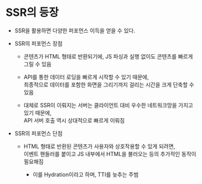 ---
---

# SSR의 등장

<v-clicks>

- SSR을 활용하면 다양한 퍼포먼스 이득을 얻을 수 있다.

- SSR의 퍼포먼스 장점

  - 콘텐츠가 HTML 형태로 반환되기에, JS 파싱과 실행 없이도 콘텐츠를 빠르게 그릴 수 있음

  - API를 통한 데이터 로딩을 빠르게 시작할 수 있기 때문에,<br>
    최종적으로 데이터를 포함한 화면을 그리기까지 걸리는 시간을 크게 단축할 수 있음

  - 대체로 SSR이 이뤄지는 서버는 클라이언트 대비 우수한 네트워크망을 가지고 있기 때문에,<br>
    API 서버 호출 역시 상대적으로 빠르게 이뤄짐

- SSR의 퍼포먼스 단점

  - HTML 형태로 반환된 콘텐츠가 사용자와 상호작용할 수 있게 되려면,<br>
    이벤트 핸들러를 붙이고 JS 내부에서 HTML을 불러오는 등의 추가적인 동작이 필요해짐

    - 이를 Hydration이라고 하며, TTI를 늦추는 주범

</v-clicks>

<!--
SSR은 앞서 설명했던 CSR과 대비해 상당히 다른 퍼포먼스 특징을 가지고 있고, 이로부터 다양한 퍼포먼스 이득을 얻을 수 있습니다.

먼저 SSR의 퍼포먼스 장점부터 다뤄보자면, 서버에서 콘텐츠가 HTML 형태로 반환되기 때문에,
자바스크립트의 파싱과 실행 절차 없이도 콘텐츠를 빠르게 그릴 수 있다는 점이 있고,

API를 통한 데이터 로딩을 서버 측에서 빠르게 시작할 수 있기 때문에, 최종적으로 데이터를 포함한 화면을 그리기까지
걸리는 시간을 크게 단축할 수 있다는 점이 있으며,

또한 대체로 SSR이 이뤄지는 서버는 클라이언트 디바이스와 비교하여 우수한 네트워크 망을 가지고 있기 때문에,
API 서버 호출 역시 상대적으로 빠르게 이뤄지게 됩니다.

말씀드린 특징들은 CSR 앱의 단점이었던 데이터 로딩이 완료되고 온전한 화면을 그리기까기 너무나도 오랜 시간이 걸린다는
문제를 해결해주는 특징들이며, 따라서 LCP의 개선에 큰 도움을 주게 됩니다.

반면, SSR 앱에도 퍼포먼스 단점들이 존재하는데요, 대표적으로 HTML 형태로 반환된 콘텐츠가
사용자와 상호작용할 수 있도록 이벤트 핸들러를 붙이고, 자바스크립트 내에서 HTML을 불러오는 등의
추가적인 동작이 필요해진다는 점이 있습니다. 이를 Hydration이라고 하며, 이는 TTI를 늦추는 주범으로 지목됩니다.
Hydration이 끝나기 전까지는 사용자가 아무리 버튼을 눌러 봐야 아무 일도 일어나지 않을 테니까요!
-->
